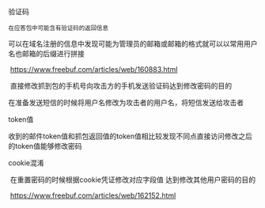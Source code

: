 验证码

   	在应答包中可能含有验证码的返回信息

​	   可以在域名注册的信息中发现可能为管理员的邮箱或邮箱的格式就可以以常用用户名也邮箱的后缀进行拼接

​	    <https://www.freebuf.com/articles/web/160883.html>



​	  直接修改抓到包的手机号向攻击方的手机发送验证码达到修改密码的目的



​	  在准备发送短信的时候将用户名修改为攻击者的用户名，将短信发送给攻击者

token值

​	 收到的邮件token值和抓包返回值的token值相比较发现不同点直接访问修改之后的token值能够修改密码

cookie混淆

​	  在重置密码的时候根据cookie凭证修改对应字段值 达到修改其他用户密码的目的

​	<https://www.freebuf.com/articles/web/162152.html>